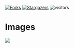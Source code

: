 [![Forks][forks-shield]][forks-url]
[![Stargazers][stars-shield]][stars-url]
![visitors](https://visitor-badge.laobi.icu/badge?page_id=[M-a-l-w-a-r-e1].gmod-Watermark)

[forks-shield]: https://img.shields.io/github/forks/M-a-l-w-a-r-e1/gmod-Watermark.svg?style=plastic
[forks-url]: https://github.com/M-a-l-w-a-r-e1/gmod-Watermark/network/members
[stars-shield]: https://img.shields.io/github/stars/M-a-l-w-a-r-e1/gmod-Watermark.svg?style=plastic
[stars-url]: https://github.com/M-a-l-w-a-r-e1/gmod-Watermark/stargazers

# Images
![ ](https://i.imgur.com/PGpcRYE.png)
